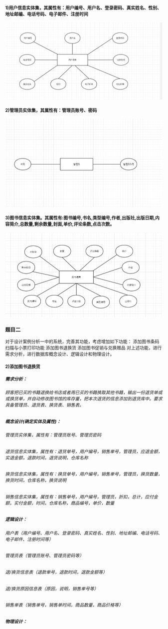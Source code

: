 #### 1)用户信息实体集，其属性有：用户编号、用户名、登录密码、真实姓名、性别、地址邮编、电话号码、电子邮件、注册时间
![image](https://github.com/wuruiwen2000/-/blob/master/lecture10%E8%AF%BE%E5%90%8E%E4%BD%9C%E4%B8%9A/%E7%94%A8%E6%88%B7%E4%BF%A1%E6%81%AF%E5%AE%9E%E4%BD%93%E9%9B%86.PNG)
#### 2)管理员实体集，其属性有：管理员账号、密码
![image](https://github.com/wuruiwen2000/-/blob/master/lecture10%E8%AF%BE%E5%90%8E%E4%BD%9C%E4%B8%9A/%E7%AE%A1%E7%90%86%E5%91%98%E5%AE%9E%E4%BD%93%E9%9B%86.PNG)
#### 3)图书信息实体集。其属性有:图书编号,书名,类型编号,作者,出版社,出版日期,内容简介,总数量,剩余数量,封面,单价,评论条数,点击次数。
![image](https://github.com/wuruiwen2000/-/blob/master/lecture10%E8%AF%BE%E5%90%8E%E4%BD%9C%E4%B8%9A/%E5%9B%BE%E4%B9%A6%E4%BF%A1%E6%81%AF%E5%AE%9E%E4%BD%93%E9%9B%86.PNG)




### 题目二
对于设计案例分析一中的系统，完善其功能，考虑增加如下功能：
添加图书条码扫描与小票打印功能
添加图书退换货
添加图书促销与兑换赠品
对上述功能，进行需求分析，进行数据库概念设计、逻辑设计和物理设计。
#### 2)添加图书退换货
##### 需求分析：
###### 顾客把已买的书籍退换给书店或者用已买的书籍换取其他书籍，输出一份退货单或或换货单，并自动修改图书馆的库存量，把本次退货的信息添加到退货库中。要求具备管理员、退货表、换货表、销售表。
##### 概念设计(确定实体及属性)：
###### 管理员实体集，属性有：管理员账号、管理员密码
###### 退货信息实体集，属性有：退货单号，用户编号，销售单号，管理员，应退金额，实退金额，退款时间，退货说明，仓库名称
###### 换货信息实体集，属性有：换货单号，用户编号，销售单号，管理员，换货数量，换货时间，仓库名称，换货说明
###### 销售信息实体集，属性有：销售单号，用户编号，管理员，折扣，总计，应付金额，实付金额，时间，仓库名称，商品编号，单价，数量
##### 逻辑设计：
###### 用户表（用户编号、用户名、登录密码、真实姓名、性别、地址邮编、电话号码、电子邮件、注册时间等）
###### 管理员表（管理员账号、管理员密码等）
###### 退/换货信息表（退款单号，退款时间，退款金额等）
###### 退/换货原因信息表（原因，说明，销售单号等）
###### 销售单表（销售单号，销售单时间，商品数量，商品价格等）
##### 物理设计：
